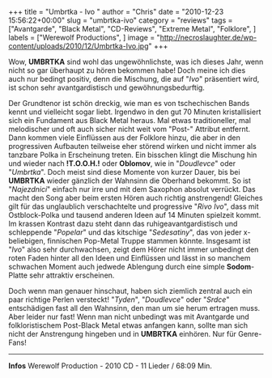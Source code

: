 +++
title = "Umbrtka - Ivo "
author = "Chris"
date = "2010-12-23 15:56:22+00:00"
slug = "umbrtka-ivo"
category = "reviews"
tags = ["Avantgarde", "Black Metal", "CD-Reviews", "Extreme Metal", "Folklore", ]
labels = ["Werewolf Productions", ]
image = "http://necroslaughter.de/wp-content/uploads/2010/12/Umbrtka-Ivo.jpg"
+++

Wow, **UMBRTKA** sind wohl das ungewöhnlichste, was ich dieses Jahr, wenn nicht so gar überhaupt zu hören bekommen habe! Doch meine ich dies auch nur bedingt positiv, denn die Mischung, die auf "_Ivo_" präsentiert wird, ist schon sehr avantgardistisch und gewöhnungsbedurftig.

Der Grundtenor ist schön dreckig, wie man es von tschechischen Bands kennt und vielleicht sogar liebt. Irgendwo in den gut 70 Minuten kristallisiert sich ein Fundament aus Black Metal heraus. Mal etwas traditioneller, mal melodischer und oft auch sicher nicht weit vom "Post-" Attribut entfernt. Dann kommen viele Einflüssen aus der Folklore hinzu, die aber in den progressiven Aufbauten teilweise eher störend wirken und nicht immer als tanzbare Polka in Erscheinung treten. Ein bisschen klingt die Mischung hin und wieder nach **!T.O.O.H.!** oder **Oblomov**, wie in "_Doudlevce_" oder "_Umbrtka_". Doch meist sind diese Momente von kurzer Dauer, bis bei **UMBRTKA** wieder gänzlich der Wahnsinn die Oberhand bekommt.
So ist "_Najezdnici_" einfach nur irre und mit dem Saxophon absolut verrückt. Das macht den Song aber beim ersten Hören auch richtig anstrengend! Gleiches gilt für das unglaublich verschachtelte und progressive "_Rivo Ivo_", dass mit Ostblock-Polka und tausend anderen Ideen auf 14 Minuten spielzeit kommt. Im krassen Kontrast dazu steht dann das ruhigeavantgardistisch und schleppende "_Popelar_" und das kitschige "_Sedesatiny_", das von jeder x-beliebigen, finnischen Pop-Metal Truppe stammen könnte. Insgesamt ist "_Ivo_" also sehr durchwachsen, zeigt dem Hörer nicht immer unbedingt den roten Faden hinter all den Ideen und Einflüssen und lässt in so manchem schwachen Moment auch jedwede Ablengung durch eine simple **Sodom**-Platte sehr attraktiv erscheinen.

Doch wenn man genauer hinschaut, haben sich ziemlich zentral auch ein paar richtige Perlen versteckt! "_Tyden_", "_Doudlevce_" oder "_Srdce_" entschädigen fast all den Wahnsinn, den man um sie herum ertragen muss. Aber leider nur fast! Wenn man nicht unbedingt was mit Avantgarde und folkloristischem Post-Black Metal etwas anfangen kann, sollte man sich nicht der Anstrengung hingeben und in **UMBRTKA** einhören. Nur für Genre-Fans!





---
**Infos**
Werewolf Production - 2010
CD - 11 Lieder / 68:09 Min.
